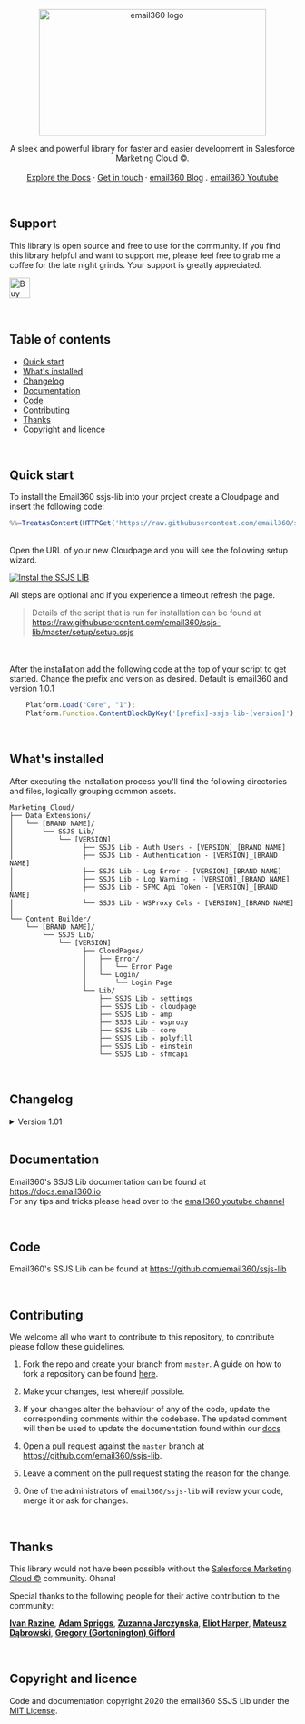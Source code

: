 <p align="center">
  <a href="https://email360.io/">
    <img src="https://blog.email360.io/images/logo_dark.png" alt="email360 logo" width="400" height="223">
  </a>
</p>
<p align="center">
  A sleek and powerful library for faster and easier development in Salesforce Marketing Cloud ©.
  <br>
  <br>
  <a href="https://docs.email360.io/">Explore the Docs</a>
  ·
  <a href="https://email360.io/#contact">Get in touch</a>
  ·
  <a href="https://blog.email360.io/">email360 Blog</a>
  .
  <a href="https://www.youtube.com/channel/UCCo1dWV3E3WipnqhOKynfGg">email360 Youtube</a>
</p>

<br/>

## Support
<p>
  This library is open source and free to use for the community. If you find this library helpful and want to support me, please feel free to grab me a coffee for the late night grinds. Your support is greatly appreciated.

  <a href='https://ko-fi.com/N4N3BP9OD' target="_blank"><img height='36' style='border:0px;height:36px;' src='https://cdn.ko-fi.com/cdn/kofi2.png?v=3' border='0' alt='Buy Me a Coffee at ko-fi.com' /></a>
</p>

<br/>

## Table of contents

- [Quick start](#quick-start)
- [What's installed](#whats-installed)
- [Changelog](#changelog)
- [Documentation](#documentation)
- [Code](#code)
- [Contributing](#contributing)
- [Thanks](#thanks)
- [Copyright and licence](#copyright-and-licence)

<br/>

## Quick start

To install the Email360 ssjs-lib into your project create a Cloudpage and insert the following code:

```javascript
%%=TreatAsContent(HTTPGet('https://raw.githubusercontent.com/email360/ssjs-lib/master/setup/setup.ssjs'))=%%
```
<br/>
Open the URL of your new Cloudpage and you will see the following setup wizard.<br/>

[![Instal the SSJS LIB](https://img.youtube.com/vi/0ErmyPvmVVM/0.jpg)](https://www.youtube.com/watch?v=0ErmyPvmVVM)


All steps are optional and if you experience a timeout refresh the page.

> Details of the script that is run for installation can be found at <https://raw.githubusercontent.com/email360/ssjs-lib/master/setup/setup.ssjs>

<br><br>
After the installation add the following code at the top of your script to get started. 
Change the prefix and version as desired. Default is email360 and version 1.0.1
```javascript
    Platform.Load("Core", "1");
    Platform.Function.ContentBlockByKey('[prefix]-ssjs-lib-[version]');
```

<br>

## What's installed

After executing the installation process you'll find the following directories and files, logically grouping common assets. 
```text
Marketing Cloud/
├── Data Extensions/
│   └── [BRAND NAME]/
│       └── SSJS Lib/
│           └── [VERSION]
│                 ├── SSJS Lib - Auth Users - [VERSION]_[BRAND NAME]
│                 ├── SSJS Lib - Authentication - [VERSION]_[BRAND NAME]
│                 ├── SSJS Lib - Log Error - [VERSION]_[BRAND NAME]
│                 ├── SSJS Lib - Log Warning - [VERSION]_[BRAND NAME]
│                 ├── SSJS Lib - SFMC Api Token - [VERSION]_[BRAND NAME]
│                 └── SSJS Lib - WSProxy Cols - [VERSION]_[BRAND NAME]
│
└── Content Builder/
    └── [BRAND NAME]/
        └── SSJS Lib/
            └── [VERSION]
                  ├── CloudPages/
                  │   ├── Error/
                  │   │   └── Error Page
                  │   └── Login/
                  │       └── Login Page
                  └── Lib/
                      ├── SSJS Lib - settings
                      ├── SSJS Lib - cloudpage
                      ├── SSJS Lib - amp
                      ├── SSJS Lib - wsproxy
                      ├── SSJS Lib - core
                      ├── SSJS Lib - polyfill
                      ├── SSJS Lib - einstein
                      └── SSJS Lib - sfmcapi
```

<br/>

## Changelog
<details>
  <summary>Version 1.01</summary>
  
  1. Introducing versions. Versions will be added to customer keys and DataExtension names. This will allow you to install newer versions of the library without any possible issues on existing code due to backward compatibility.
  2. Added JWT support. A new `script` has been added: `var jwt = new jwt();`
      * jwt.encode();
      * jwt.decode();
      * jwt.verify();
  3. Introducing log4ssjs to the SSJS library. Similar to log4js but different...
      * `var log = new logger('name')`;
      * `log.level = "DEBUG"`;
      * Additionally you can set appenders. 
        * `log.configure =  {appenders:[ {type:"dataExtension",level:"INFO"}, {type:"console",level:"TRACE"}]}`
      * Currently supported
        * console    
        * json
        * html
        * DataExtension
        * HTTPRequest
        * TriggeredSend
  4. Removed script tags from library files for better lint support in vs-code
  5. Introduce a setup wizard to assist with installation
</details>

<br/>

## Documentation

Email360's SSJS Lib documentation can be found at <https://docs.email360.io><br/>
For any tips and tricks please head over to the [email360 youtube channel](https://www.youtube.com/channel/UCCo1dWV3E3WipnqhOKynfGg)

<br/>

## Code

Email360's SSJS Lib can be found at <https://github.com/email360/ssjs-lib>


<br/>

## Contributing

We welcome all who want to contribute to this repository, to contribute please follow these guidelines.

1. Fork the repo and create your branch from `master`. A guide on how to fork a repository can be found [here](https://help.github.com/articles/fork-a-repo/).

2. Make your changes, test where/if possible.

3. If your changes alter the behaviour of any of the code, update the corresponding comments within the codebase. The updated comment will then be used to update the documentation found within our [docs](https://docs.email360.io)

4. Open a pull request against the `master` branch at https://github.com/email360/ssjs-lib.

5. Leave a comment on the pull request stating the reason for the change.

5. One of the administrators of `email360/ssjs-lib` will review your code, merge it or ask for changes.

<br/>

## Thanks

This library would not have been possible without the [Salesforce Marketing Cloud ©](https://www.salesforce.com/products/marketing-cloud/) community. Ohana!

Special thanks to the following people for their active contribution to the community: 

**[Ivan Razine](https://www.linkedin.com/in/ivanrazine/)**, 
**[Adam Spriggs](https://www.linkedin.com/in/adamspriggs/)**, 
**[Zuzanna Jarczynska](https://www.linkedin.com/in/zuzannajarczynska/)**,
**[Eliot Harper](https://www.linkedin.com/in/eliot/)**,
**[Mateusz Dąbrowski](https://www.linkedin.com/in/mateusz-dabrowski-marketing/)**,
**[Gregory (Gortonington) Gifford](https://www.linkedin.com/in/gregory-gortonington-gifford-238a0625/)**

<br/>

## Copyright and licence

Code and documentation copyright 2020 the email360 SSJS Lib under the [MIT License](https://github.com/email360/ssjs-lib/blob/master/LICENSE).
